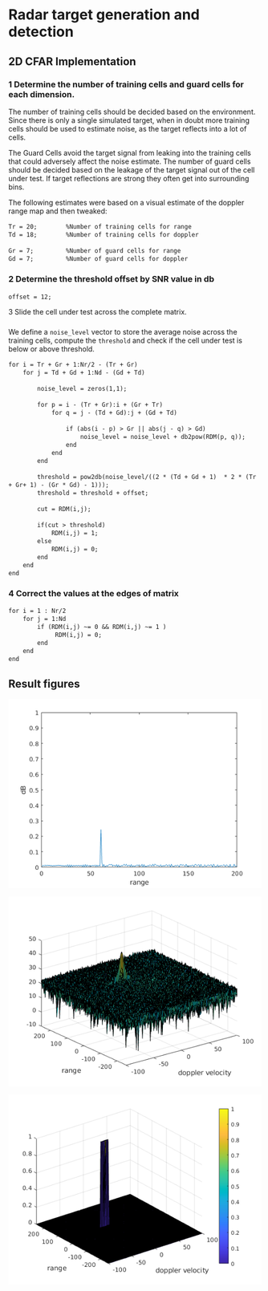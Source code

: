 # Radar target generation and detection


## 2D CFAR Implementation

### 1 Determine the number of training cells and guard cells for each dimension.

The number of training cells should be decided based on the environment. Since there is only a single simulated target, 
when in doubt more training cells should be used to estimate noise, as the target reflects into a lot of cells.

The Guard Cells avoid the target signal from leaking into the training cells that could adversely affect the noise estimate. 
The number of guard cells should be decided based on the leakage of the target signal out of the cell under test. 
If target reflections are strong they often get into surrounding bins. 

The following estimates were based on a visual estimate of the doppler range map and then tweaked:

```
Tr = 20;        %Number of training cells for range
Td = 18;        %Number of training cells for doppler   

Gr = 7;         %Number of guard cells for range
Gd = 7;         %Number of guard cells for doppler

```

### 2 Determine the threshold offset by SNR value in db

` offset = 12; `

3 Slide the cell under test across the complete matrix.
###

We define a `noise_level` vector to store the average noise across the training cells, compute the `threshold` and
check if the cell under test is below or above threshold.

```
for i = Tr + Gr + 1:Nr/2 - (Tr + Gr)
    for j = Td + Gd + 1:Nd - (Gd + Td)
        
        noise_level = zeros(1,1);
        
        for p = i - (Tr + Gr):i + (Gr + Tr)
            for q = j - (Td + Gd):j + (Gd + Td)
            
                if (abs(i - p) > Gr || abs(j - q) > Gd)
                    noise_level = noise_level + db2pow(RDM(p, q));
                end
            end
        end
        
        threshold = pow2db(noise_level/((2 * (Td + Gd + 1)  * 2 * (Tr + Gr+ 1) - (Gr * Gd) - 1)));
        threshold = threshold + offset;

        cut = RDM(i,j);
        
        if(cut > threshold)
            RDM(i,j) = 1;
        else
            RDM(i,j) = 0;
        end        
    end
end

```
  
### 4 Correct the values at the edges of matrix


```
for i = 1 : Nr/2
    for j = 1:Nd
        if (RDM(i,j) ~= 0 && RDM(i,j) ~= 1 )
             RDM(i,j) = 0;
        end
    end
end

```

## Result figures

 ![](range_from_first_fft.png)
 
 ![](doppler_map.png)
 
 ![](cfar.png)
 
 
